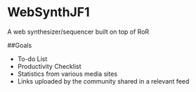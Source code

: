 # WebSynthJF1
A web synthesizer/sequencer built on top of RoR

##Goals
* To-do List
* Productivity Checklist
* Statistics from various media sites
* Links uploaded by the community shared in a relevant feed

